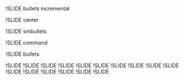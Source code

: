 !SLIDE bullets incremental

!SLIDE center

!SLIDE smbullets

!SLIDE command

!SLIDE bullets

!SLIDE
!SLIDE
!SLIDE
!SLIDE
!SLIDE
!SLIDE
!SLIDE
!SLIDE
!SLIDE
!SLIDE
!SLIDE
!SLIDE
!SLIDE
!SLIDE
!SLIDE
!SLIDE
